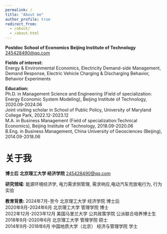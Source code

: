 ```yaml
---
permalink: /
title: "About me"
author_profile: true
redirect_from: 
  - /about/
  - /about.html
---
```

**Postdoc**
**School of Economics**
**Beijing Institute of Technology**
245428490@qq.com


**Fields of interest:**  
Energy & Environmental Economics, Electricity Demand-side Management, Demand Response, Electric Vehicle Charging & Discharging Behavior, Behavior Experiments

**Education:**  
Ph.D. in Management Science and Engineering (Field of specialization: Energy Economic System Modeling), Beijing Institute of Technology, 2020.09-2024.06  
Joint visiting scholar in School of Public Policy, University of Maryland College Park, 2022.12-2023.12  
M.A. in Business Management (Field of specialization:Technical Economics), Beijing Institute of Technology, 2018.09-2020.06  
B.Eng. in Business Management, China University of Geosciences (Beijing), 2014.09-2018.06  


关于我
======
**博士后**
**北京理工大学 经济学院**
245428490@qq.com

**研究领域:**
能源环境经济学, 电力需求侧管理, 需求响应,电动汽车充放电行为, 行为实验

**教育背景:**
2024年7月-至今 北京理工大学 经济学院 博士后  
2020年9月-2024年6月 北京理工大学 管理学院 博士  
2022年12月-2023年12月 美国马里兰大学 公共政策学院 公派联合培养博士生  
2018年9月-2020年6月 北京理工大学 管理学院 硕士  
2014年9月-2018年6月 中国地质大学（北京） 经济与管理学院 学士



